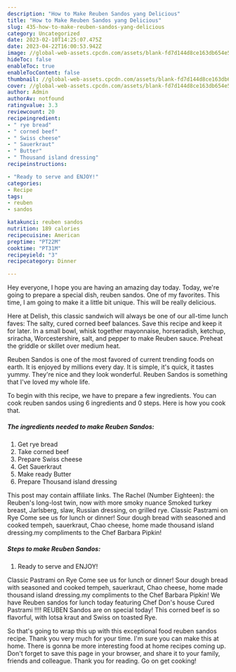 ```yaml
---
description: "How to Make Reuben Sandos yang Delicious"
title: "How to Make Reuben Sandos yang Delicious"
slug: 435-how-to-make-reuben-sandos-yang-delicious
category: Uncategorized
date: 2023-02-10T14:25:07.475Z
date: 2023-04-22T16:00:53.942Z
image: //global-web-assets.cpcdn.com/assets/blank-fd7d144d8ce163db654e5a02c40b08a2775adb7897d16e4062681dc7e1b2800f.png
hideToc: false
enableToc: true
enableTocContent: false
thumbnail: //global-web-assets.cpcdn.com/assets/blank-fd7d144d8ce163db654e5a02c40b08a2775adb7897d16e4062681dc7e1b2800f.png
cover: //global-web-assets.cpcdn.com/assets/blank-fd7d144d8ce163db654e5a02c40b08a2775adb7897d16e4062681dc7e1b2800f.png
author: Admin
authorAv: notfound
ratingvalue: 3.3
reviewcount: 20
recipeingredient:
- " rye bread"
- " corned beef"
- " Swiss cheese"
- " Sauerkraut"
- " Butter"
- " Thousand island dressing"
recipeinstructions:

- "Ready to serve and ENJOY!"
categories:
- Recipe
tags:
- reuben
- sandos

katakunci: reuben sandos 
nutrition: 189 calories
recipecuisine: American
preptime: "PT22M"
cooktime: "PT31M"
recipeyield: "3"
recipecategory: Dinner

---
```



Hey everyone, I hope you are having an amazing day today. Today, we're going to prepare a special dish, reuben sandos. One of my favorites. This time, I am going to make it a little bit unique. This will be really delicious.

Here at Delish, this classic sandwich will always be one of our all-time lunch faves: The salty, cured corned beef balances. Save this recipe and keep it for later. In a small bowl, whisk together mayonnaise, horseradish, ketchup, sriracha, Worcestershire, salt, and pepper to make Reuben sauce. Preheat the griddle or skillet over medium heat.

Reuben Sandos is one of the most favored of current trending foods on earth. It is enjoyed by millions every day. It is simple, it's quick, it tastes yummy. They're nice and they look wonderful. Reuben Sandos is something that I've loved my whole life.


To begin with this recipe, we have to prepare a few ingredients. You can cook reuben sandos using 6 ingredients and 0 steps. Here is how you cook that.

<!--inarticleads1-->

##### The ingredients needed to make Reuben Sandos:

1. Get  rye bread
1. Take  corned beef
1. Prepare  Swiss cheese
1. Get  Sauerkraut
1. Make ready  Butter
1. Prepare  Thousand island dressing


This post may contain affiliate links. The Rachel (Number Eighteen): the Reuben&#39;s long-lost twin, now with more smoky nuance Smoked turkey breast, Jarlsberg, slaw, Russian dressing, on grilled rye. Classic Pastrami on Rye Come see us for lunch or dinner! Sour dough bread with seasoned and cooked tempeh, sauerkraut, Chao cheese, home made thousand island dressing.my compliments to the Chef Barbara Pipkin! 

<!--inarticleads2-->

##### Steps to make Reuben Sandos:


1. Ready to serve and ENJOY!

Classic Pastrami on Rye Come see us for lunch or dinner! Sour dough bread with seasoned and cooked tempeh, sauerkraut, Chao cheese, home made thousand island dressing.my compliments to the Chef Barbara Pipkin! We have Reuben sandos for lunch today featuring Chef Don&#39;s house Cured Pastrami !!!! REUBEN Sandos are on special today! This corned beef is so flavorful, with lotsa kraut and Swiss on toasted Rye. 

So that's going to wrap this up with this exceptional food reuben sandos recipe. Thank you very much for your time. I'm sure you can make this at home. There is gonna be more interesting food at home recipes coming up. Don't forget to save this page in your browser, and share it to your family, friends and colleague. Thank you for reading. Go on get cooking!
